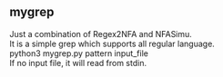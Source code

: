 ## mygrep  
Just a combination of Regex2NFA and NFASimu.  
It is a simple grep which supports all regular language.  
python3 mygrep.py pattern input_file  
If no input file, it will read from stdin.  